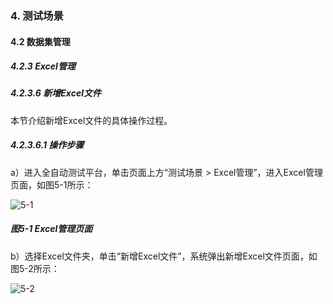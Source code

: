 ### 4. 测试场景

#### 4.2 数据集管理

##### 4.2.3 Excel管理

##### 4.2.3.6 新增Excel文件

本节介绍新增Excel文件的具体操作过程。

##### 4.2.3.6.1 操作步骤

a）进入全自动测试平台，单击页面上方“测试场景 > Excel管理”，进入Excel管理页面，如图5-1所示：

![5-1](https://www.feisuanyz.com/fstest/cscj/datamanage/excelmanage/5_1.png)

##### 图5-1 Excel管理页面

b）选择Excel文件夹，单击“新增Excel文件”，系统弹出新增Excel文件页面，如图5-2所示：

![5-2](https://www.feisuanyz.com/fstest/cscj/datamanage/excelmanage/5_2.png)
